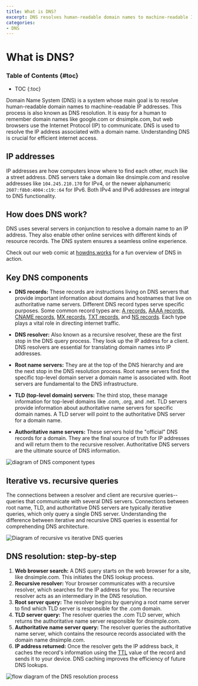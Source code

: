 ```yaml
---
title: What is DNS?
excerpt: DNS resolves human-readable domain names to machine-readable IP addresses.
categories:
- DNS
---
```


# What is DNS?

### Table of Contents {#toc}

* TOC
{:toc}

Domain Name System (DNS) is a system whose main goal is to resolve human-readable domain names to machine-readable IP addresses. This process is also known as DNS resolution. It is easy for a human to remember domain names like google.com or dnsimple.com, but web browsers use the Internet Protocol (IP) to communicate. DNS is used to resolve the IP address associated with a domain name. Understanding DNS is crucial for efficient internet access.

## IP addresses

IP addresses are how computers know where to find each other, much like a street address. DNS servers take a domain like dnsimple.com and resolve addresses like `104.245.210.170` for IPv4, or the newer alphanumeric `2607:f8b0:4004:c19::64` for IPv6. Both IPv4 and IPv6 addresses are integral to DNS functionality.

## How does DNS work?

DNS uses several servers in conjunction to resolve a domain name to an IP address. They also enable other online services with different kinds of resource records. The DNS system ensures a seamless online experience.

Check out our web comic at [howdns.works](https://howdns.works) for a fun overview of DNS in action.

## Key DNS components

- **DNS records:** These records are instructions living on DNS servers that provide important information about domains and hostnames that live on authoritative name servers. Different DNS record types serve specific purposes. Some common record types are: [A records](/articles/a-record/), [AAAA records](/articles/aaaa-record/), [CNAME records](/articles/cname-record/), [MX records](/articles/mx-record/), [TXT records](/articles/txt-record/), and [NS records](/articles/ns-record/). Each type plays a vital role in directing internet traffic.

- **DNS resolver:** Also known as a recursive resolver, these are the first stop in the DNS query process. They look up the IP address for a client. DNS resolvers are essential for translating domain names into IP addresses.

- **Root name servers:** They are at the top of the DNS hierarchy and are the next stop in the DNS resolution process. Root name servers find the specific top-level domain server a domain name is associated with. Root servers are fundamental to the DNS infrastructure.

- **TLD (top-level domain) servers:** The third stop, these manage information for top-level domains like .com, .org, and .net. TLD servers provide information about authoritative name servers for specific domain names. A TLD server will point to the authoritative DNS server for a domain name.

- **Authoritative name servers:** These servers hold the "official" DNS records for a domain. They are the final source of truth for IP addresses and will return them to the recursive resolver. Authoritative DNS servers are the ultimate source of DNS information.

![diagram of DNS component types](/files/dns-components.svg)

## Iterative vs. recursive queries

The connections between a resolver and client are recursive queries--queries that communicate with several DNS servers. Connections between root name, TLD, and authoritative DNS servers are typically iterative queries, which only query a single DNS server. Understanding the difference between iterative and recursive DNS queries is essential for comprehending DNS architecture.

![Diagram of recursive vs iterative DNS queries](/files/dns-recursive-vs-iterative.svg)

## DNS resolution: step-by-step

1. **Web browser search:** A DNS query starts on the web browser for a site, like dnsimple.com. This initiates the DNS lookup process.
1. **Recursive resolver:** Your browser communicates with a recursive resolver, which searches for the IP address for you. The recursive resolver acts as an intermediary in the DNS resolution.
1. **Root server query:** The resolver begins by querying a root name server to find which TLD server is responsible for the .com domain.
1. **TLD server query:** The resolver queries the .com TLD server, which returns the authoritative name server responsible for dnsimple.com.
1. **Authoritative name server query:** The resolver queries the authoritative name server, which contains the resource records associated with the domain name dnsimple.com.
1. **IP address returned:** Once the resolver gets the IP address back, it caches the record's information using the [TTL](/articles/what-is-ttl/) value of the record and sends it to your device. DNS caching improves the efficiency of future DNS lookups.

![flow diagram of the DNS resolution process](/files/dns-resolution-steps.svg)
